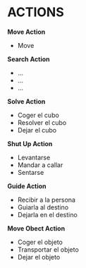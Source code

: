 # ACTIONS

**Move Action**
- Move

**Search Action**
- ...
- ...
- ...

**Solve Action**
- Coger el cubo
- Resolver el cubo
- Dejar el cubo

**Shut Up Action**
- Levantarse
- Mandar a callar
- Sentarse

**Guide Action**
- Recibir a la persona
- Guiarla al destino
- Dejarla en el destino

**Move Obect Action**
- Coger el objeto
- Transportar el objeto
- Dejar el objeto